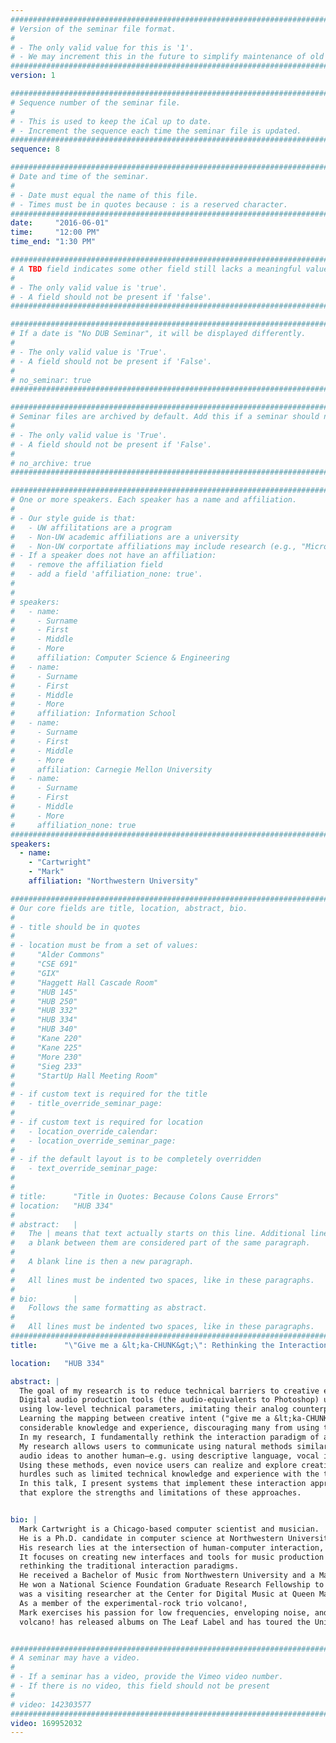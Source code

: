 ```yaml
---
################################################################################
# Version of the seminar file format.
#
# - The only valid value for this is '1'.
# - We may increment this in the future to simplify maintenance of old seminars.
################################################################################
version: 1

################################################################################
# Sequence number of the seminar file.
#
# - This is used to keep the iCal up to date.
# - Increment the sequence each time the seminar file is updated.
################################################################################
sequence: 8

################################################################################
# Date and time of the seminar.
#
# - Date must equal the name of this file.
# - Times must be in quotes because : is a reserved character.
################################################################################
date:     "2016-06-01"
time:     "12:00 PM"
time_end: "1:30 PM"

################################################################################
# A TBD field indicates some other field still lacks a meaningful value.
#
# - The only valid value is 'true'.
# - A field should not be present if 'false'.
################################################################################

################################################################################
# If a date is "No DUB Seminar", it will be displayed differently.
#
# - The only valid value is 'True'.
# - A field should not be present if 'False'.
#
# no_seminar: true
################################################################################

################################################################################
# Seminar files are archived by default. Add this if a seminar should not be.
#
# - The only valid value is 'True'.
# - A field should not be present if 'False'.
#
# no_archive: true
################################################################################

################################################################################
# One or more speakers. Each speaker has a name and affiliation.
#
# - Our style guide is that:
#   - UW affilitations are a program
#   - Non-UW academic affiliations are a university
#   - Non-UW corportate affiliations may include research (e.g., "Microsoft Research")
# - If a speaker does not have an affiliation:
#   - remove the affiliation field
#   - add a field 'affiliation_none: true'.
#
#
# speakers:
#   - name: 
#     - Surname
#     - First
#     - Middle
#     - More
#     affiliation: Computer Science & Engineering 
#   - name: 
#     - Surname
#     - First
#     - Middle
#     - More
#     affiliation: Information School 
#   - name: 
#     - Surname
#     - First
#     - Middle
#     - More
#     affiliation: Carnegie Mellon University 
#   - name:
#     - Surname
#     - First
#     - Middle
#     - More
#     affiliation_none: true
################################################################################
speakers:
  - name:
    - "Cartwright"
    - "Mark"
    affiliation: "Northwestern University"

################################################################################
# Our core fields are title, location, abstract, bio.
#
# - title should be in quotes
#
# - location must be from a set of values:
#     "Alder Commons"
#     "CSE 691"
#     "GIX"
#     "Haggett Hall Cascade Room"
#     "HUB 145"
#     "HUB 250"
#     "HUB 332"
#     "HUB 334"
#     "HUB 340"
#     "Kane 220"
#     "Kane 225"
#     "More 230"
#     "Sieg 233"
#     "StartUp Hall Meeting Room"
#
# - if custom text is required for the title
#   - title_override_seminar_page:
#
# - if custom text is required for location
#   - location_override_calendar:
#   - location_override_seminar_page:
#
# - if the default layout is to be completely overridden
#   - text_override_seminar_page:
#
#
# title:      "Title in Quotes: Because Colons Cause Errors"
# location:   "HUB 334"
#
# abstract:   |
#   The | means that text actually starts on this line. Additional lines without
#   a blank between them are considered part of the same paragraph.
#
#   A blank line is then a new paragraph.
#
#   All lines must be indented two spaces, like in these paragraphs.
#
# bio:        |
#   Follows the same formatting as abstract.
#
#   All lines must be indented two spaces, like in these paragraphs.
################################################################################
title:      "\"Give me a &lt;ka-CHUNK&gt;\": Rethinking the Interaction Paradigm of Audio Production Tools"

location:   "HUB 334"

abstract: |
  The goal of my research is to reduce technical barriers to creative expression, with a focus on audio and music. 
  Digital audio production tools (the audio-equivalents to Photoshop) used to make music recordings are typically controlled 
  using low-level technical parameters, imitating their analog counterparts from forty years ago. 
  Learning the mapping between creative intent ("give me a &lt;ka-CHUNK&gt;") and these low-level parameter setting requires 
  considerable knowledge and experience, discouraging many from using the tools. 
  In my research, I fundamentally rethink the interaction paradigm of audio production tools. 
  My research allows users to communicate using natural methods similar to how one typically communicates 
  audio ideas to another human—e.g. using descriptive language, vocal imitation, examples, and evaluative feedback. 
  Using these methods, even novice users can realize and explore creative ideas, letting them overcome 
  hurdles such as limited technical knowledge and experience with the tools. 
  In this talk, I present systems that implement these interaction approaches and experiments 
  that explore the strengths and limitations of these approaches.


bio: |
  Mark Cartwright is a Chicago-based computer scientist and musician. 
  He is a Ph.D. candidate in computer science at Northwestern University in Bryan Pardo's Interactive Audio Lab. 
  His research lies at the intersection of human-computer interaction, audio signal processing, and machine learning. 
  It focuses on creating new interfaces and tools for music production that support creativity by 
  rethinking the traditional interaction paradigms. 
  He received a Bachelor of Music from Northwestern University and a Master of Arts from Stanford University (CCRMA). 
  He won a National Science Foundation Graduate Research Fellowship to fund his Ph.D. and 
  was a visiting researcher at the Center for Digital Music at Queen Mary University of London and Adobe's Creative Technology Lab. 
  As a member of the experimental-rock trio volcano!, 
  Mark exercises his passion for low frequencies, enveloping noise, and unusual sound textures using computers, synths, and bass.
  volcano! has released albums on The Leaf Label and has toured the United States and Europe.


################################################################################
# A seminar may have a video.
#
# - If a seminar has a video, provide the Vimeo video number.
# - If there is no video, this field should not be present
#
# video: 142303577
################################################################################
video: 169952032
---
```


